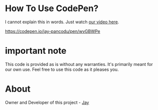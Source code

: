 # How To Use CodePen?

I cannot explain this in words. Just watch [our video here]().

https://codepen.io/jay-pancodu/pen/wvGBWPe

# important note 

This code is provided as is without any warranties. It's primarily meant for our own use. Feel free to use this code as it pleases you.

# About

Owner and Developer of this project - [Jay](http://thechalakas.com)
